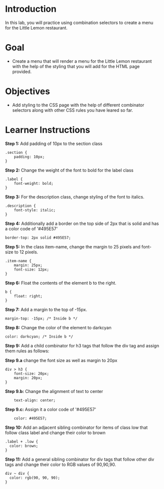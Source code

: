 # Introduction

In this lab, you will practice using combination selectors to create a menu for the Little Lemon restaurant.

# Goal

-   Create a menu that will render a menu for the Little Lemon restaurant with the help of the styling that you will add for the HTML page provided.

# Objectives

-   Add styling to the CSS page with the help of different combinator selectors along with other CSS rules you have leared so far.

# Learner Instructions

**Step 1:** Add padding of 10px to the section class

```
.section {
	padding: 10px;
}
```

**Step 2:** Change the weight of the font to bold for the label class

```
.label {
	font-weight: bold;
}
```

**Step 3:** For the description class, change styling of the font to italics.

```
.description {
    font-style: italic;
}
```

**Step 4:** Additionally add a border on the top side of 2px that is solid and has a color code of '#495E57'

```
border-top: 2px solid #495E57;
```

**Step 5:** In the class item-name, change the margin to 25 pixels and font-size to 12 pixels.

```
.item-name {
	margin: 25px;
	font-size: 12px;
}
```

**Step 6:** Float the contents of the element b to the right.

```
b {
    float: right;
}
```

**Step 7:** Add a margin to the top of -15px.

```
margin-top: -15px; /* Inside b */
```

**Step 8:** Change the color of the element to darkcyan

```
color: darkcyan; /* Inside b */
```

**Step 9:** Add a child combinator for h3 tags that follow the div tag and assign them rules as follows:

**Step 9.a** change the font size as well as margin to 20px

```
div > h3 {
    font-size: 20px;
    margin: 20px;
}
```

**Step 9.b:** Change the alignment of text to center

```
    text-align: center;
```

**Step 9.c:** Assign it a color code of '#495E57'

```
    color: #495E57;
```

**Step 10:** Add an adjacent sibling combinator for items of class low that follow class label and change their color to brown

```
.label + .low {
  color: brown;
}
```

**Step 11:** Add a general sibling combinator for div tags that follow other div tags and change their color to RGB values of 90,90,90.

```
div ~ div {
  color: rgb(90, 90, 90);
}
```
